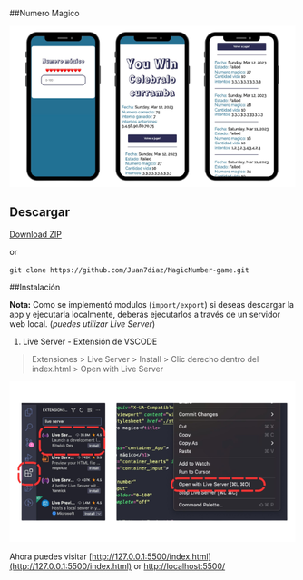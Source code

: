 ##Numero Magico

![Mockup de la app](./imgs/img.png)

## Descargar

[Download ZIP](https://github.com/Juan7diaz/MagicNumber-game/archive/refs/heads/main.zip)

or

`git clone https://github.com/Juan7diaz/MagicNumber-game.git
`

##Instalación

**Nota:** Como se implementó modulos (`import/export`) si deseas descargar la app y ejecutarla localmente, deberás ejecutarlos a través de un servidor web local. (*puedes utilizar Live Server*)


1. Live Server - Extensión de VSCODE

> Extensiones > Live Server > Install > Clic derecho dentro del index.html > Open with Live Server

![Instalación Live Server](./imgs/img2.png)

Ahora puedes visitar [http://127.0.0.1:5500/index.html](http://127.0.0.1:5500/index.html) or [http://localhost:5500/](http://localhost:5500/)